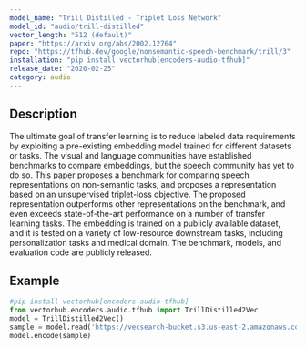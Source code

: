 ```yaml
---
model_name: "Trill Distilled - Triplet Loss Network" 
model_id: "audio/trill-distilled"
vector_length: "512 (default)"
paper: "https://arxiv.org/abs/2002.12764"
repo: "https://tfhub.dev/google/nonsemantic-speech-benchmark/trill/3"
installation: "pip install vectorhub[encoders-audio-tfhub]"
release_date: "2020-02-25"
category: audio
---
```


## Description

The ultimate goal of transfer learning is to reduce labeled data requirements by exploiting a pre-existing embedding model trained for 
different datasets or tasks. The visual and language communities have established benchmarks to compare embeddings, but the speech 
community has yet to do so. This paper proposes a benchmark for comparing speech representations on non-semantic tasks, and proposes a 
representation based on an unsupervised triplet-loss objective. The proposed representation outperforms other representations on the 
benchmark, and even exceeds state-of-the-art performance on a number of transfer learning tasks. The embedding is trained on a publicly 
available dataset, and it is tested on a variety of low-resource downstream tasks, including personalization tasks and medical domain. 
The benchmark, models, and evaluation code are publicly released.

## Example

```python
#pip install vectorhub[encoders-audio-tfhub]
from vectorhub.encoders.audio.tfhub import TrillDistilled2Vec
model = TrillDistilled2Vec()
sample = model.read('https://vecsearch-bucket.s3.us-east-2.amazonaws.com/voices/common_voice_en_2.wav')
model.encode(sample)
```
